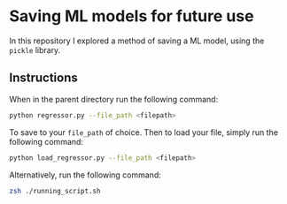 # Saving ML models for future use

In this repository I explored a method of saving a ML model, using the `pickle` library. 

## Instructions

When in the parent directory run the following command:

```sh
python regressor.py --file_path <filepath>
```

To save to your `file_path` of choice. Then to load your file, simply run the following command:

```sh
python load_regressor.py --file_path <filepath>
```

Alternatively, run the following command:

```sh
zsh ./running_script.sh
```